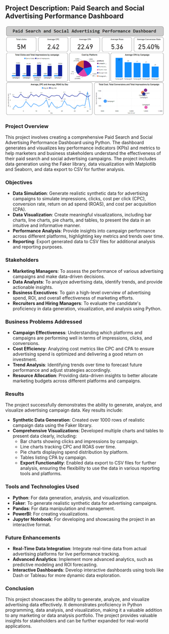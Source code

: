 ## Project Description: Paid Search and Social Advertising Performance Dashboard
![PaidSearch Dashboard](screen.png)
### Project Overview

This project involves creating a comprehensive Paid Search and Social Advertising Performance Dashboard using Python. The dashboard generates and visualizes key performance indicators (KPIs) and metrics to help marketers and business stakeholders understand the effectiveness of their paid search and social advertising campaigns. The project includes data generation using the Faker library, data visualization with Matplotlib and Seaborn, and data export to CSV for further analysis. 

### Objectives

- **Data Simulation**: Generate realistic synthetic data for advertising campaigns to simulate impressions, clicks, cost per click (CPC), conversion rate, return on ad spend (ROAS), and cost per acquisition (CPA).
- **Data Visualization**: Create meaningful visualizations, including bar charts, line charts, pie charts, and tables, to present the data in an intuitive and informative manner.
- **Performance Analysis**: Provide insights into campaign performance across different platforms, highlighting key metrics and trends over time.
- **Reporting**: Export generated data to CSV files for additional analysis and reporting purposes.

### Stakeholders

- **Marketing Managers**: To assess the performance of various advertising campaigns and make data-driven decisions.
- **Data Analysts**: To analyze advertising data, identify trends, and provide actionable insights.
- **Business Executives**: To gain a high-level overview of advertising spend, ROI, and overall effectiveness of marketing efforts.
- **Recruiters and Hiring Managers**: To evaluate the candidate's proficiency in data generation, visualization, and analysis using Python.

### Business Problems Addressed

- **Campaign Effectiveness**: Understanding which platforms and campaigns are performing well in terms of impressions, clicks, and conversions.
- **Cost Efficiency**: Analyzing cost metrics like CPC and CPA to ensure advertising spend is optimized and delivering a good return on investment.
- **Trend Analysis**: Identifying trends over time to forecast future performance and adjust strategies accordingly.
- **Resource Allocation**: Providing data-driven insights to better allocate marketing budgets across different platforms and campaigns.

### Results

The project successfully demonstrates the ability to generate, analyze, and visualize advertising campaign data. Key results include:

- **Synthetic Data Generation**: Created over 1000 rows of realistic campaign data using the Faker library.
- **Comprehensive Visualizations**: Developed multiple charts and tables to present data clearly, including:
  - Bar charts showing clicks and impressions by campaign.
  - Line charts tracking CPC and ROAS over time.
  - Pie charts displaying spend distribution by platform.
  - Tables listing CPA by campaign.
  - **Export Functionality**: Enabled data export to CSV files for further analysis, ensuring the flexibility to use the data in various reporting tools and platforms.

### Tools and Technologies Used

- **Python**: For data generation, analysis, and visualization.
- **Faker**: To generate realistic synthetic data for advertising campaigns.
- **Pandas**: For data manipulation and management.
- **PowerBI**: For creating visualizations.
- **Jupyter Notebook**: For developing and showcasing the project in an interactive format.


### Future Enhancements

- **Real-Time Data Integration**: Integrate real-time data from actual advertising platforms for live performance tracking.
- **Advanced Analytics**: Implement more advanced analytics, such as predictive modeling and ROI forecasting.
- **Interactive Dashboards**: Develop interactive dashboards using tools like Dash or Tableau for more dynamic data exploration.

### Conclusion

This project showcases the ability to generate, analyze, and visualize advertising data effectively. It demonstrates proficiency in Python programming, data analysis, and visualization, making it a valuable addition to any marketing or data analysis portfolio. The project provides valuable insights for stakeholders and can be further expanded for real-world applications.

